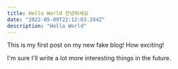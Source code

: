```yaml
---
title: Hello World 안녕하세요
date: "2022-05-09T22:12:03.284Z"
description: "Hello World"
---
```


This is my first post on my new fake blog! How exciting!

I'm sure I'll write a lot more interesting things in the future.
